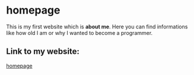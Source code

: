 # homepage

This is my first website which is **about me**. Here you can find informations like how old I am or why I wanted to become a programmer.

## Link to my website:

[homepage](https://filippitura.github.io/homepage/)
